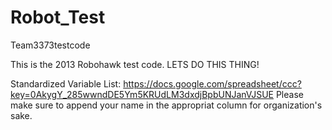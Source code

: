 Robot_Test
==========

Team3373testcode

This is the 2013 Robohawk test code. LETS DO THIS THING!

Standardized Variable List: https://docs.google.com/spreadsheet/ccc?key=0AkygY_285wwndDE5Ym5KRUdLM3dxdjBpbUNJanVJSUE
Please make sure to append your name in the appropriat column for organization's sake.

